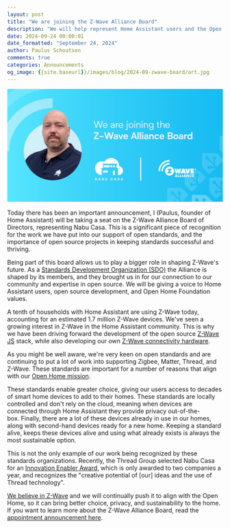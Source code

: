 ```yaml
---
layout: post
title: "We are joining the Z-Wave Alliance Board"
description: "We will help represent Home Assistant users and the Open Home Foundation values on this board, defining the future of Z-Wave."
date: 2024-09-24 00:00:01
date_formatted: "September 24, 2024"
author: Paulus Schoutsen
comments: true
categories: Announcements
og_image: {{site.baseurl}}/images/blog/2024-09-zwave-board/art.jpg
---
```


<img src='/images/blog/2024-09-zwave-board/art.jpg' style='border: 0;box-shadow: none;' alt="Paulus Schoutsen is joining the Z-Wave Alliance Board">

Today there has been an important announcement, I (Paulus, founder of Home Assistant) will be taking a seat on the Z-Wave Alliance Board of Directors, representing Nabu Casa. This is a significant piece of recognition for the work we have put into our support of open standards, and the importance of open source projects in keeping standards successful and thriving.

Being part of this board allows us to play a bigger role in shaping Z-Wave's future. As a [Standards Development Organization (SDO)](https://z-wavealliance.org/z-wave-alliance-formalizes-standards-development-organization-and-announces-founding-members/) the Alliance is shaped by its members, and they brought us in for our connection to our community and expertise in open source. We will be giving a voice to Home Assistant users, open source development, and Open Home Foundation values.

<!--more-->

A tenth of households with Home Assistant are using Z-Wave today, accounting for an estimated 1.7 million Z-Wave devices. We've seen a growing interest in Z-Wave in the Home Assistant community. This is why we have been driving forward the development of the open source [Z-Wave JS](https://github.com/zwave-js) stack, while also developing our own [Z-Wave connectivity hardware](https://www.home-assistant.io/blog/2024/05/08/zwave-is-not-dead/#range-testing-our-z-wave-stick-prototype).

As you might be well aware, we're very keen on open standards and are continuing to put a lot of work into supporting Zigbee, Matter, Thread, and Z-Wave. These standards are important for a number of reasons that align with our [Open Home mission](https://www.openhomefoundation.org/about/).

These standards enable greater choice, giving our users access to decades of smart home devices to add to their homes. These standards are locally controlled and don't rely on the cloud, meaning when devices are connected through Home Assistant they provide privacy out-of-the-box. Finally, there are a lot of these devices already in use in our homes, along with second-hand devices ready for a new home. Keeping a standard alive, keeps these devices alive and using what already exists is always the most sustainable option.

This is not the only example of our work being recognized by these standards organizations. Recently, the Thread Group selected Nabu Casa for an [Innovation Enabler Award](https://www.linkedin.com/posts/thread-group_threadgroup-internetofthings-smarthome-activity-7226619123235971072-8kHn), which is only awarded to two companies a year, and recognizes the "creative potential of [our] ideas and the use of Thread technology".

[We believe in Z-Wave](/blog/2024/05/08/zwave-is-not-dead/) and we will continually push it to align with the Open Home, so it can bring better choice, privacy, and sustainability to the home. If you want to learn more about the Z-Wave Alliance Board, read the [appointment announcement here](https://z-wavealliance.org/news_p/home-assistant-founder-joins-z-wave-alliance-board-of-directors/).
